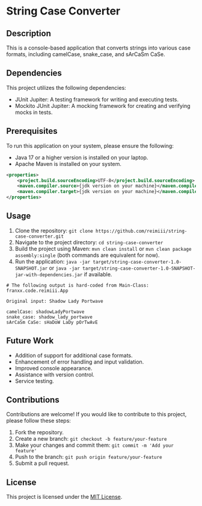 # String Case Converter

## Description

This is a console-based application that converts strings into various case formats, including camelCase, snake_case,
and sArCaSm CaSe.

## Dependencies

This project utilizes the following dependencies:

- JUnit Jupiter: A testing framework for writing and executing tests.
- Mockito JUnit Jupiter: A mocking framework for creating and verifying mocks in tests.

## Prerequisites

To run this application on your system, please ensure the following:

- Java 17 or a higher version is installed on your laptop.
- Apache Maven is installed on your system.

```xml
<properties>
    <project.build.sourceEncoding>UTF-8</project.build.sourceEncoding>
    <maven.compiler.source>{jdk version on your machine}</maven.compiler.source>
    <maven.compiler.target>{jdk version on your machine}</maven.compiler.target>
</properties>
```

## Usage

1. Clone the repository: `git clone https://github.com/reimiii/string-case-converter.git`
2. Navigate to the project directory: `cd string-case-converter`
3. Build the project using Maven: `mvn clean install` or `mvn clean package assembly:single` (both commands are
   equivalent for now).
4. Run the application: `java -jar target/string-case-converter-1.0-SNAPSHOT.jar` or `java -jar target/string-case-converter-1.0-SNAPSHOT-jar-with-dependencies.jar`  if available.

```
# The following output is hard-coded from Main-Class: franxx.code.reimiii.App

Original input: Shadow Lady Portwave

camelCase: shadowLadyPortwave
snake_case: shadow_lady_portwave
sArCaSm CaSe: sHaDoW LaDy pOrTwAvE
```

## Future Work

- Addition of support for additional case formats.
- Enhancement of error handling and input validation.
- Improved console appearance.
- Assistance with version control.
- Service testing.

## Contributions

Contributions are welcome! If you would like to contribute to this project, please follow these steps:

1. Fork the repository.
2. Create a new branch: `git checkout -b feature/your-feature`
3. Make your changes and commit them: `git commit -m 'Add your feature'`
4. Push to the branch: `git push origin feature/your-feature`
5. Submit a pull request.

## License

This project is licensed under the [MIT License](LICENSE).